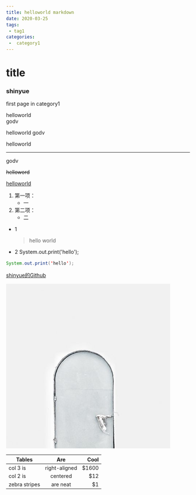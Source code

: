 ```yaml
---
title: helloworld markdown
date: 2020-03-25
tags:
 - tag1
categories:
 -  category1
---
```

# title
### shinyue

first page in category1 <!-- 内容 -->

<!-- 文本内容 -->

helloworld  
godv

helloworld
godv

helloworld
***
godv

~~helloword~~

<u>helloworld</u>


1. 第一项：
    - 一
2. 第二项：
    - 二

* 1
    > hello
    > world
* 2 
System.out.print('hello');

```java
System.out.print('hello');
```

[shinyue的Github](https://github.com/shinuyeim)

![hello](../../images/image1.jpg)

| Tables        | Are           | Cool  |
| ------------- |:-------------:| -----:|
| col 3 is      | right-aligned | $1600 |
| col 2 is      | centered      |   $12 |
| zebra stripes | are neat      |    $1 |

